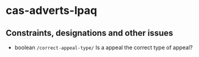 # cas-adverts-lpaq

## Constraints, designations and other issues

- boolean `/correct-appeal-type/` Is a <appeal type> appeal the correct type of appeal?
